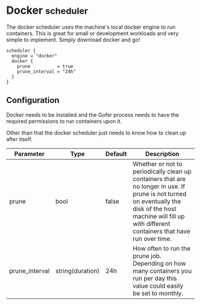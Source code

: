 # Docker <small>scheduler</small>

The docker scheduler uses the machine's local docker engine to run containers. This is great for small or development workloads and very simple to implement. Simply download docker and go!

```hcl
scheduler {
  engine = "docker"
  docker {
    prune          = true
    prune_interval = "24h"
  }
}
```

## Configuration

Docker needs to be installed and the Gofer process needs to have the required permissions to run containers upon it.

Other than that the docker scheduler just needs to know how to clean up after itself.

| Parameter      | Type             | Default | Description                                                                                                                                                                                                     |
| -------------- | ---------------- | ------- | --------------------------------------------------------------------------------------------------------------------------------------------------------------------------------------------------------------- |
| prune          | bool             | false   | Whether or not to periodically clean up containers that are no longer in use. If prune is not turned on eventually the disk of the host machine will fill up with different containers that have run over time. |
| prune_interval | string(duration) | 24h     | How often to run the prune job. Depending on how many containers you run per day this value could easily be set to monthly.                                                                                     |
